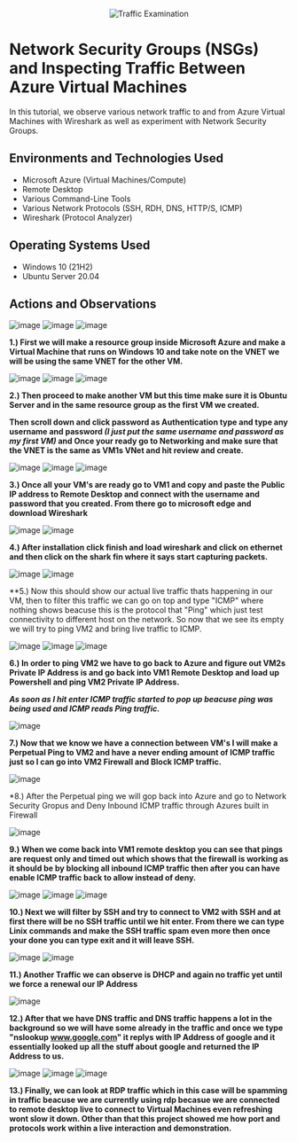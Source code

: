 <p align="center">
<img src="https://i.imgur.com/Ua7udoS.png" alt="Traffic Examination"/>
</p>

<h1>Network Security Groups (NSGs) and Inspecting Traffic Between Azure Virtual Machines</h1>
In this tutorial, we observe various network traffic to and from Azure Virtual Machines with Wireshark as well as experiment with Network Security Groups. <br />



<h2>Environments and Technologies Used</h2>

- Microsoft Azure (Virtual Machines/Compute)
- Remote Desktop
- Various Command-Line Tools
- Various Network Protocols (SSH, RDH, DNS, HTTP/S, ICMP)
- Wireshark (Protocol Analyzer)

<h2>Operating Systems Used </h2>

- Windows 10 (21H2)
- Ubuntu Server 20.04


<h2>Actions and Observations</h2>

![image](https://github.com/MartindIT/azure-network-protocols/assets/151476834/ea73b1f9-0191-423b-a238-d203f5fc10e2)
![image](https://github.com/MartindIT/azure-network-protocols/assets/151476834/54aa5489-7415-4102-8469-6e62a1c5d567)
![image](https://github.com/MartindIT/azure-network-protocols/assets/151476834/be4e4abd-9eab-41ef-b89f-60a8d2b4984a)

**1.) First we will make a resource group inside Microsoft Azure and make a Virtual Machine that runs on Windows 10 and take note on the VNET we will be using the same VNET for the other VM.**

![image](https://github.com/MartindIT/azure-network-protocols/assets/151476834/4c776bed-f66a-4627-bc94-db896b9a15d7)
![image](https://github.com/MartindIT/azure-network-protocols/assets/151476834/4fb6b544-cd40-4f13-9c46-feb506ae5d75)
![image](https://github.com/MartindIT/azure-network-protocols/assets/151476834/f48edcaf-802b-48b5-844e-12db3a6fa8c7)


**2.) Then proceed to make another VM but this time make sure it is Obuntu Server and in the same resource group as the first VM we created.**

**Then scroll down and click password as Authentication type and type any username and password *(I just put the same username and password as my first VM)* and Once your ready go to Networking and make sure that the VNET is the same as VM1s VNet and hit review and create.**

![image](https://github.com/MartindIT/azure-network-protocols/assets/151476834/d217e1c7-de41-4e4f-91cb-763d0ec6cdb4)
![image](https://github.com/MartindIT/azure-network-protocols/assets/151476834/3d66730f-749b-42d4-a910-b6925c42d5d7)
![image](https://github.com/MartindIT/azure-network-protocols/assets/151476834/3831973c-d4ae-41c3-99c6-4002f32e8b79)

**3.) Once all your VM's are ready go to VM1 and copy and paste the Public IP address to Remote Desktop and connect with the username and password that you created. From there go to microsoft edge and download Wireshark**

![image](https://github.com/MartindIT/azure-network-protocols/assets/151476834/c7875bd7-a1ff-47d6-a4ae-44f7be352d87)
![image](https://github.com/MartindIT/azure-network-protocols/assets/151476834/de678919-2887-4e79-973a-d33d2836ea0e)

**4.) After installation click finish and load wireshark and click on ethernet and then click on the shark fin where it says start capturing packets.**

![image](https://github.com/MartindIT/azure-network-protocols/assets/151476834/e06c88e9-d1a4-4be7-af3f-c0a46966443c)
![image](https://github.com/MartindIT/azure-network-protocols/assets/151476834/9e7b083a-5c14-4e20-9fe6-c524ed2a2d5f)

**5.) Now this should show our actual live traffic thats happening in our VM, then to filter this traffic we can go on top and type "ICMP" where nothing shows beacuse this is the protocol that "Ping" which just test connectivity to different host on the network. So now that we see its empty we will try to ping VM2 and bring live traffic to ICMP.

![image](https://github.com/MartindIT/azure-network-protocols/assets/151476834/2d5574d3-8e98-4953-a6a7-46337d111777)
![image](https://github.com/MartindIT/azure-network-protocols/assets/151476834/d54349fa-9121-401c-b4cc-4a7bdd3ea2ab)
![image](https://github.com/MartindIT/azure-network-protocols/assets/151476834/757830e6-7ca8-421e-833c-76e4b98a316c)

**6.) In order to ping VM2 we have to go back to Azure and figure out VM2s Private IP Address is and go back into VM1 Remote Desktop and load up Powershell and ping VM2 Private IP Address.**

***As soon as I hit enter ICMP traffic started to pop up beacuse ping was being used and ICMP reads Ping traffic.***

![image](https://github.com/MartindIT/azure-network-protocols/assets/151476834/a3b17a51-0607-457b-a206-2102e1657ba5)

**7.) Now that we know we have a connection between VM's I will make a Perpetual Ping to VM2 and have a never ending amount of ICMP traffic just so I can go into VM2 Firewall and Block ICMP traffic.** 

![image](https://github.com/MartindIT/azure-network-protocols/assets/151476834/bde93550-f0a8-41a5-824b-863ebf3aef2e)

*8.) After the Perpetual ping we will gop back into Azure and go to Network Security Gropus and Deny Inbound ICMP traffic through Azures built in Firewall 

![image](https://github.com/MartindIT/azure-network-protocols/assets/151476834/14cf392e-c31a-4608-aeca-d4d89328988b)

**9.) When we come back into VM1 remote desktop you can see that pings are request only and timed out which shows that the firewall is working as it should be by blocking all inbound ICMP traffic then after you can have enable ICMP traffic back to allow instead of deny.**

![image](https://github.com/MartindIT/azure-network-protocols/assets/151476834/8ca14ae2-b1c4-48d0-94cd-81f7fd197852)
![image](https://github.com/MartindIT/azure-network-protocols/assets/151476834/88578312-8227-409f-ae0f-f7d8ee338987)
![image](https://github.com/MartindIT/azure-network-protocols/assets/151476834/96d07219-0447-484e-b732-97de3197b35e)

**10.) Next we will filter by SSH and try to connect to VM2 with SSH and at first there will be no SSH traffic until we hit enter. From there we can type Linix commands and make the SSH traffic spam even more then once your done you can type exit and it will leave SSH.**

![image](https://github.com/MartindIT/azure-network-protocols/assets/151476834/f9d7fd63-422f-46d9-86e8-21f189705865)
![image](https://github.com/MartindIT/azure-network-protocols/assets/151476834/b272f539-38a5-4ed4-9d52-5de31d9a89c4)

**11.) Another Traffic we can observe is DHCP and again no traffic yet until we force a renewal our IP Address**

![image](https://github.com/MartindIT/azure-network-protocols/assets/151476834/0330e645-1a19-4dec-ad8e-4876db5b46dc)

**12.) After that we have DNS traffic and DNS traffic happens a lot in the background so we will have some already in the traffic and once we type "nslookup www.google.com" it replys with IP Address of google and it essentially looked up all the stuff about google and returned the IP Address to us.**

![image](https://github.com/MartindIT/azure-network-protocols/assets/151476834/a8f0939e-c407-43d0-949a-78e87ce13ef9)
![image](https://github.com/MartindIT/azure-network-protocols/assets/151476834/4b11f20d-c618-46bb-b127-016fdbc60e9d)
![image](https://github.com/MartindIT/azure-network-protocols/assets/151476834/f3ddb129-3d21-474a-a8f8-a0d3ab5be41e)

**13.) Finally, we can look at RDP traffic which in this case will be spamming in traffic beacuse we are currently using rdp becasue we are connected to remote desktop live to connect to Virtual Machines even refreshing wont slow it down. Other than that this project showed me how port and protocols work within a live interaction and demonstration.** 






